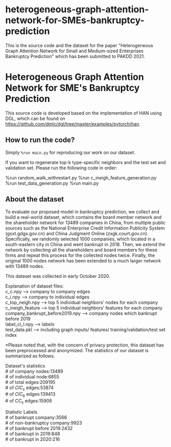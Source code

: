 # heterogeneous-graph-attention-network-for-SMEs-bankruptcy-prediction
This is the source code and the dataset for the paper "Heterogeneous Graph Attention Network for Small and Medium-sized Enterprises Bankruptcy Prediction" which has been submitted to PAKDD 2021.

# Heterogeneous Graph Attention Network for SME's Bankruptcy Prediction

This source code is developed based on the implementation of HAN using DGL, which can be found on https://github.com/dmlc/dgl/tree/master/examples/pytorch/han.

## How to run the code?

Simply `%run main.py` for reproducing our work on our dataset.

If you want to regenerate top-k type-specific neighbors and the test set and validation set. Please run the following code in order:


%run random_walk_withrestart.py
%run c_ineigh_feature_generation.py
%run test_data_generation.py
%run main.py

## About the dataset

To evaluate our proposed model in bankruptcy prediction, we collect and build a real-world dataset, which contains the board member network and the shareholder network for 13489 companies in China, from multiple public sources such as the National Enterprise Credit Information Publicity System (gsxt.gdgs.gov.cn) and China Judgment Online (zxgk.court.gov.cn). Specifically, we randomly selected 1000 companies, which located in a south-eastern city in China and went bankrupt in 2018. Then, we extend the network by collecting all the shareholders and board members for these firms and repeat this process for the collected nodes twice. Finally, the original 1000 nodes network has been extended to a much larger network with 13489 nodes.

This dataset was collected in early October 2020.

Explanation of dataset files:  
c_c.npy --> company to company edges  
c_i.npy --> company to individual edges  
c_top_neigh.npy --> top 5 individual neighbors' nodes for each company   
c_ineigh_feature --> top 5 individual neighbors' features for each company   
company_bankrupt_before2019.npy --> company nodes which bankrupt before 2019  
label_ci_l.npy --> labels  
test_data.pkl --> including graph inputs/ features/ training/validation/test set index  

*Please noted that, with the concern of privacy protection, this dataset has been preprocessed and anonymized. The statistics of our dataset is summarized as follows.


Dataset's statistics  
\# of company nodes:13489     
\# of individual node:6855  
\# of total edges:209195  
\# of $CIC_s$ edges:53874  
\# of $CIC_b$ edges:139413  
\# of $CC_s$ edges:15908  

Statistic Labels  
\# of bankrupt company:3566    
\# of non-bankruptcy company:9923  
\# of bankrupt  before 2019:2432  
\# of bankrupt  in 2019:848  
\# of bankrupt  in 2020:216  
